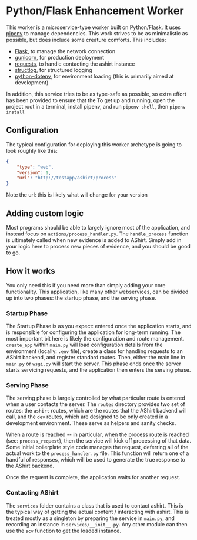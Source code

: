 # Python/Flask Enhancement Worker

This worker is a microservice-type worker built on Python/Flask.
It uses [pipenv](https://pipenv.pypa.io/en/latest/) to manage dependencies.
This work strives to be as minimalistic as possible, but does include some creature comforts. This
includes:

* [Flask](https://flask.palletsprojects.com/en/2.1.x/), to manage the network connection
* [gunicorn](https://gunicorn.org/), for production deployment
* [requests](https://docs.python-requests.org/en/latest/), to handle contacting the ashirt instance
* [structlog](https://www.structlog.org/en/stable/), for structured logging
* [python-dotenv](https://pypi.org/project/python-dotenv/), for environment loading (this is primarily aimed at development)

In addition, this service tries to be as type-safe as possible, so extra effort has been provided to ensure that the 
To get up and running, open the project root in a terminal, install pipenv, and run `pipenv shell`, then `pipenv install`

## Configuration

The typical configuration for deploying this worker archetype is going to look roughly like this:

```json
{
    "type": "web", 
    "version": 1,
    "url": "http://testapp/ashirt/process"
}
```

Note the url: this is likely what will change for your version

## Adding custom logic

Most programs should be able to largely ignore most of the application, and instead focus on `actions/process_handler.py`. The `handle_process` function is ultimately called when new evidence is added to AShirt. Simply add in your logic here to process new pieces of evidence, and you should be good to go.

## How it works

You only need this if you need more than simply adding your core functionality. This application, like many other webservices, can be divided up into two phases: the startup phase, and the serving phase.

### Startup Phase

The Startup Phase is as you expect: entered once the application starts, and is responsible for configuring the application for long-term running. The most important bit here is likely the configuration and route management. `create_app` within `main.py` will load configuration details from the environment (locally: `.env` file), create a class for handling requests to an AShirt backend, and register standard routes. Then, either the main line in `main.py` or `wsgi.py` will start the server. This phase ends once the server starts servicing requests, and the application then enters the serving phase.

### Serving Phase

The serving phase is largely controlled by what particular route is entered when a user contacts the server. The `routes` directory provides two set of routes: the `ashirt` routes, which are the routes that the AShirt backend will call, and the `dev` routes, which are designed to be only created in a development environment. These serve as helpers and sanity checks.

When a route is reached -- in particular, when the process route is reached (see: `process_request`), then the service will kick off processing of that data. Some initial boilerplate style code manages the request, deferring all of the actual work to the `process_handler.py` file. This function will return one of a handful of responses, which will be used to generate the true response to the AShirt backend.

Once the request is complete, the application waits for another request.

### Contacting AShirt

The `services` folder contains a class that is used to contact ashirt. This is the typical way of getting the actual content / interacting with ashirt. This is treated mostly as a singleton by preparing the service in `main.py`, and recording an instance in `services/__init__.py`. Any other module can then use the `scv` function to get the loaded instance.
